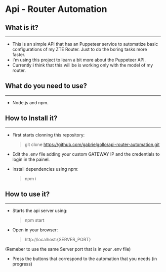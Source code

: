 # Api - Router Automation

## What is it?
---
- This is an simple API that has an Puppeteer service to automatize basic configurations of my ZTE Router. Just to do the boring tasks more faster.
- I'm using this project to learn a bit more about the Puppeteer API.
- Currently i think that this will be is working only with the model of my router.

## What do you need to use?
---
- Node.js and npm.
  
## How to Install it?
---
- First starts clonning this repository:
  > git clone https://github.com/gabrielgollo/api-router-automation.git

- Edit the .env file adding your custom GATEWAY IP and the credentials to login in the painel.
- Install dependencies using npm:
  > npm i

## How to use it?
---
- Starts the api server using:
  > npm start

- Open in your browser:
  > http://localhost:{SERVER_PORT}

(Remeber to use the same Server port that is in your .env file)

- Press the buttons that correspond to the automation that you needs (in progress)
